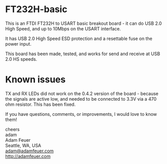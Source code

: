 FT232H-basic
============

This is an FTDI FT232H to USART basic breakout board - it can do USB 2.0 High Speed, and up to 10Mbps 
on the USART interface.

It has USB 2.0 High Speed ESD protection and a resettable fuse on the power input.

This board has been made, tested, and works for send and receive at USB 2.0 HS speeds. 

Known issues
============

TX and RX LEDs did not work on the 0.4.2 version of the board - because the signals are active low,
and needed to be connected to 3.3V via a 470 ohm resistor. This has been fixed.

If you have questions, comments, or improvements, I would love to know them!

cheers<br>
adam<br>
Adam Feuer<br>
Seattle, WA, USA<br>
adam@adamfeuer.com<br>
http://adamfeuer.com<br>

